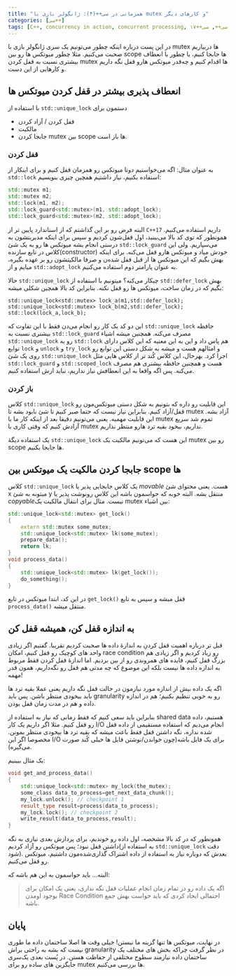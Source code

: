 ```yaml
---
title: "همزمانی در سی++(۴): ژانگولر بازی با mutex و کارهای دیگر"
categories: [سی++]
tags: [C++, concurrency in action, concurrent processing, موازی کاری, همزمانی, سی++, سی++۱۷, shared data, mutex, "std::mutex", میوتکس, "Dead Lock", ددلاک, "std::lock", "std::scoped_lock", thread, multithread, multi thread, multi threading, "std::unique_lock"]
---
```



در این پست درباره اینکه چطور می‌تونیم یک سری ژانگولر بازی با mutex ها دربیاریم صحبت می‌کنیم. مثلا چطور میوتکس ها رو بین scope ها جابجا کنیم، یا چطور با انعطاف بیشتری نسبت به قفل کردن mutex ها اقدام کنیم و چه‌قدر میوتکس هارو قفل نگه‌ داریم و کارهایی از این دست.

## انعطاف پذیری بیشتر در قفل کردن میوتکس ها

با استفاده از `std::unique_lock` دستمون برای
+ قفل کردن / آزاد کردن
+ مالکیت
+ جابجا کردن mutex بین scope ها
باز است.

### قفل کردن

به عنوان مثال: اگه می‌خواستیم دوتا میوتکس رو همزمان قفل کنیم و برای اینکار از `std::lock` استفاده بکنیم، نیاز داشتیم همچین چیزی بنویسیم:

```cpp
std::mutex m1;
std::mutex m2;
std::lock(m1, m2);
std::lock_guard<std::mutex>(m1, std::adopt_lock);
std::lock_guard<std::mutex>(m2, std::adopt_lock);
```
البته فرض رو بر این گذاشتم که از استاندارد پایین تر از `C++17` داریم استفاده می‌کنیم. همونطور که توی کد بالا می‌بینید، اول قفل‌شون کردیم و سپس برای اینکه مدیریتشون به درستی انجام بشه میوتکس ها رو به یک شئ `std::lock_guard` می‌سپاریم. ولی این کلاس در تابع سازنده(constructor) خودش میاد و میوتکس هارو قفل می‌کنه. برای اینکه بهش بگیم که این میوتکس ها از قبل قفل شده‌ن و صرفا مالکیتشون رو بر عهده بگیره، میایم و از `std::adopt_lock` به عنوان پارامتر دوم استفاده می‌کنیم.

حالا `std::unique_lock` چیکار می‌کنه؟ میتونیم با استفاده از `std::defer_lock`  بهش بگیم که در زمان ساخت، میوتکس ها رو قفل نکنه. بنابراین کد بالا همچین شکلی میشه:

```
std::unique_lock<std::mutex> lock_a(m1,std::defer_lock);
std::unique_lock<std::mutex> lock_b(m2,std::defer_lock);
std::lock(lock_a,lock_b);
```
این دو کد یک کار رو انجام می‌دن فقط با این تفاوت که `std::unique_lock` حافظه بیشتری نسبت به `std::lock_guard` مصرف می‌کنه. همچنین میشه اشیاء `std::unique_lock` رو به `std::lock` هم پاس داد و این به این معنیه که این کلاس دارای توابع `lock` و `unlock` و `try_lock` و امثالهم هست و میشه به شکل دستی این توابع رو روی یک شئ `std::unique_lock` اجرا کرد. بهرحال،‌ این کلاس کُند تر از کلاس هایی مثل `std::lock_guard` و `std::scoped_lock` هست و همچنین حافظه بیشتری هم مصرف می‌کنه. پس اگه واقعا به این انعطافش نیاز نداریم، نباید ازش استفاده کنیم.

### باز کردن
کلاس `std::unique_lock` این قابلیت رو داره که بتونیم به شکل دستی میوتکس‌مون رو قفل/آزاد کنیم. بنابراین نیاز نیست که حتما صبر کنیم تا شئ نابود بشه تا mutex آزاد بشه. این قابلیت مهمیه. یعنی می‌تونیم دقیقا بعد از اینکه کار ما با mutex تموم شد سریع آزادش کنیم که وقتی کاری با mutex نداریم، بیخود بقیه ترد هارو منتظر نذاریم.

یک استفاده دیگهٔ `std::unique_lock` این هست که می‌تونیم مالکیت یک mutex رو بین scope ها جابجا بکنیم.

## جابجا کردن مالکیت یک میوتکس بین scope ها

کلاس `std::unique_lock` یک کلاس جابجایی پذیر یا *movable* هست. یعنی محتوای شئ x میتونه به شئ y منتقل بشه. 
البته خوبه که حواسمون باشه این کلاس رونوشت پذیر یا *copyable*نیست. مثال برای انتقال مالکیت یک mutex بین اشیاء:

```cpp
std::unique_lock<std::mutex> get_lock()
{
	extern std::mutex some_mutex;
	std::unique_lock<std::mutex> lk(some_mutex);
	prepare_data();
	return lk;
}
void process_data()
{
	std::unique_lock<std::mutex> lk(get_lock());
	do_something();
}

```
در این کد، ابتدا میوتکس در تابع `get_lock()` قفل میشه و سپس به تابع `process_data()` منتقل میشه.



## به اندازه قفل کن، همیشه قفل کن

قبل تر درباره اهمیت قفل کردنِ به اندازهٔ داده ها صحبت کردیم تقریبا. گفتیم اگر زیادی واحد های کوچیک رو قفل کنیم، امکان race condition رو زیاد کردیم و اگر زیادی هم بزرگ قفل کنیم، فایده های همروندی رو از بین بردیم. اما اندازهٔ قفل کردن فقط مربوط به اندازه داده ها نیست بلکه این موضوع که چه مدتی هم قفل رو نگه‌داریم، همون قدر مهمه!

اگه یک داده بیش از اندازه مورد نیازمون در حالت قفل نگه داریم یعنی عملا بقیه ترد ها باید بیخودی منتظر باشن. پس باید granularity رو به خوبی تنظیم بکنیم؛ هم در اندازه داده و هم در مدت زمان قفل بودن.

بنابراین باید سعی کنیم که فقط زمانی که نیاز به استفاده از shared data هستیم، داده رو قفل کنیم. مثلا اگر داریم یک کار I/O انجام می‌دیم که استفاده مستقیمی از داده قفل شده نداره، نگه داشتن قفل فقط باعث میشه که بقیه ترد ها بیخودی منتظر بمونن. مخصوصا اگر این  I/O برای یک فایل باشه(چون خواندن/نوشتن فایل ها خیلی کُند صورت می‌گیره).

یک مثال ببینیم:

```cpp
void get_and_process_data()
{
	std::unique_lock<std::mutex> my_lock(the_mutex);
	some_class data_to_process=get_next_data_chunk();
	my_lock.unlock(); // checkpoint 1
	result_type result=process(data_to_process);
	my_lock.lock(); // checkpoint 2
	write_result(data_to_process,result);
}
```
همونطور که در کد بالا مشخصه، اول داده رو خوندیم، برای پردازش بعدی نیازی به نگه داشتن قفل نبود؛ پس میوتکس رو آزاد کردیم(به استفاده از `std::unique_lock` دقت شود). بعدش که دوباره نیاز به استفاده از داده اشتراک گذاری‌شده‌مون داشتیم، میوتکس رو قفل می‌کنیم.

البته... باید حواسمون به این هم  باشه که:
> اگه یک داده رو در تمام زمان انجام عملیات قفل نگه‌ نداری، یعنی یک امکان برای بوجود اومدن Race Condition احتمالی ایجاد کردی که باید حواست بهش جمع باشه.

## پایان
در نهایت، میوتکس ها تنها گزینه ما نیستن! خیلی وقت ها اصلا ساختمان داده ما طوری نیست که بشه به راحتی براش granularity در نظر گرفت چراکه بخش های مختلف یک ساختمان داده نیازمند سطوح مختلفی از حفاظت هستن. در پُست بعدی یک‌سری جایگزین های ساده رو برای mutex ها بررسی می‌کنیم.














